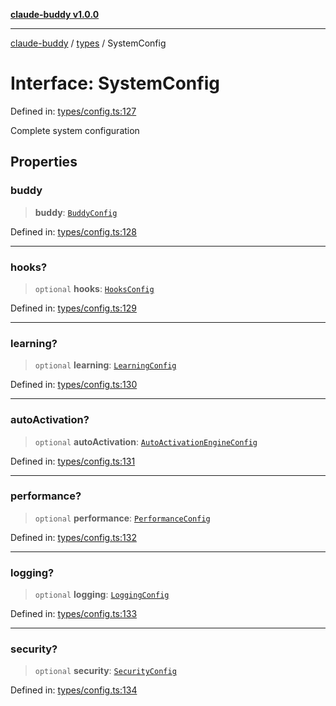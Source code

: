 [**claude-buddy v1.0.0**](../../README.md)

***

[claude-buddy](../../modules.md) / [types](../README.md) / SystemConfig

# Interface: SystemConfig

Defined in: [types/config.ts:127](https://github.com/gsetsero/assistant-integration/blob/911ddf7680199ad668404c191ed66335473fdc65/claude-buddy/src/types/config.ts#L127)

Complete system configuration

## Properties

### buddy

> **buddy**: [`BuddyConfig`](BuddyConfig.md)

Defined in: [types/config.ts:128](https://github.com/gsetsero/assistant-integration/blob/911ddf7680199ad668404c191ed66335473fdc65/claude-buddy/src/types/config.ts#L128)

***

### hooks?

> `optional` **hooks**: [`HooksConfig`](HooksConfig.md)

Defined in: [types/config.ts:129](https://github.com/gsetsero/assistant-integration/blob/911ddf7680199ad668404c191ed66335473fdc65/claude-buddy/src/types/config.ts#L129)

***

### learning?

> `optional` **learning**: [`LearningConfig`](LearningConfig.md)

Defined in: [types/config.ts:130](https://github.com/gsetsero/assistant-integration/blob/911ddf7680199ad668404c191ed66335473fdc65/claude-buddy/src/types/config.ts#L130)

***

### autoActivation?

> `optional` **autoActivation**: [`AutoActivationEngineConfig`](AutoActivationEngineConfig.md)

Defined in: [types/config.ts:131](https://github.com/gsetsero/assistant-integration/blob/911ddf7680199ad668404c191ed66335473fdc65/claude-buddy/src/types/config.ts#L131)

***

### performance?

> `optional` **performance**: [`PerformanceConfig`](PerformanceConfig.md)

Defined in: [types/config.ts:132](https://github.com/gsetsero/assistant-integration/blob/911ddf7680199ad668404c191ed66335473fdc65/claude-buddy/src/types/config.ts#L132)

***

### logging?

> `optional` **logging**: [`LoggingConfig`](LoggingConfig.md)

Defined in: [types/config.ts:133](https://github.com/gsetsero/assistant-integration/blob/911ddf7680199ad668404c191ed66335473fdc65/claude-buddy/src/types/config.ts#L133)

***

### security?

> `optional` **security**: [`SecurityConfig`](SecurityConfig.md)

Defined in: [types/config.ts:134](https://github.com/gsetsero/assistant-integration/blob/911ddf7680199ad668404c191ed66335473fdc65/claude-buddy/src/types/config.ts#L134)
